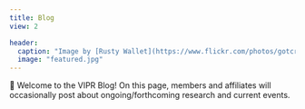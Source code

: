 ```yaml
---
title: Blog
view: 2

header:
  caption: "Image by [Rusty Wallet](https://www.flickr.com/photos/gotcredit/) on [Flickr](https://flic.kr/p/2ebaLVs), [CC BY 2.0](https://creativecommons.org/licenses/by/2.0/)"
  image: "featured.jpg"
---
```


👋 Welcome to the VIPR Blog! On this page, members and affiliates will occasionally post about ongoing/forthcoming research and current events.